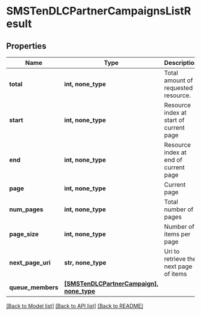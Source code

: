 # SMSTenDLCPartnerCampaignsListResult

## Properties
Name | Type | Description | Notes
------------ | ------------- | ------------- | -------------
**total** | **int, none_type** | Total amount of requested resource. | [optional] 
**start** | **int, none_type** | Resource index at start of current page | [optional] 
**end** | **int, none_type** | Resource index at end of current page | [optional] 
**page** | **int, none_type** | Current page | [optional] 
**num_pages** | **int, none_type** | Total number of pages | [optional] 
**page_size** | **int, none_type** | Number of items per page | [optional] 
**next_page_uri** | **str, none_type** | Uri to retrieve the next page of items | [optional] 
**queue_members** | [**[SMSTenDLCPartnerCampaign], none_type**](SMSTenDLCPartnerCampaign.md) |  | [optional] 

[[Back to Model list]](../README.md#documentation-for-models) [[Back to API list]](../README.md#documentation-for-api-endpoints) [[Back to README]](../README.md)


